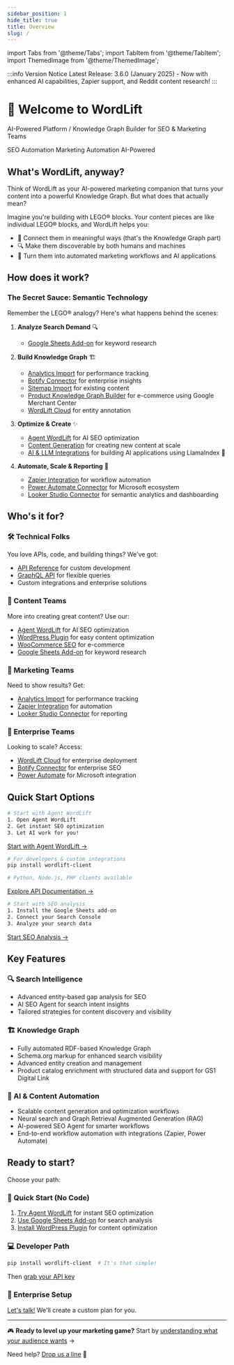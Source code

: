 ```yaml
---
sidebar_position: 1
hide_title: true
title: Overview
slug: /
---
```


import Tabs from '@theme/Tabs';
import TabItem from '@theme/TabItem';
import ThemedImage from '@theme/ThemedImage';

:::info Version Notice
Latest Release: 3.6.0 (January 2025) - Now with enhanced AI capabilities, Zapier support, and Reddit content research!
:::

# 👋 Welcome to WordLift

<div style={{textAlign: 'center', margin: '2rem 0'}}>
<p style={{fontSize: '1.2rem', color: 'var(--ifm-color-emphasis-600)'}}>
AI-Powered Platform / Knowledge Graph Builder for SEO & Marketing Teams
</p>

<div style={{display: 'flex', justifyContent: 'center', gap: '1rem', marginBottom: '2rem', flexWrap: 'wrap'}}>
<span className="badge badge--success">SEO Automation</span>
<span className="badge badge--primary">Marketing Automation</span>
<span className="badge badge--info">AI-Powered</span>
</div>
</div>

## What's WordLift, anyway?

Think of WordLift as your AI-powered marketing companion that turns your content into a powerful Knowledge Graph. But what does that actually mean?

Imagine you're building with LEGO® blocks. Your content pieces are like individual LEGO® blocks, and WordLift helps you:

- 🔗 Connect them in meaningful ways (that's the Knowledge Graph part)
- 🔍 Make them discoverable by both humans and machines
- 🤖 Turn them into automated marketing workflows and AI applications

## How does it work?

### The Secret Sauce: Semantic Technology

Remember the LEGO® analogy? Here's what happens behind the scenes:

1. **Analyze Search Demand** 🔍
   - [Google Sheets Add-on](/seo-add-on-google-sheets/introduction/) for keyword research

2. **Build Knowledge Graph** 🏗️
   - [Analytics Import](/knowledge-graph/analytics-api/) for performance tracking
   - [Botify Connector](/knowledge-graph/botify/) for enterprise insights
   - [Sitemap Import](/knowledge-graph/sitemap-import/) for existing content
   - [Product Knowledge Graph Builder](/product-knowledge-graph-builder/introduction/) for e-commerce using Google Merchant Center
   - [WordLift Cloud](/cloud/) for entity annotation

3. **Optimize & Create** ✨
   - [Agent WordLift](/agent-wordlift) for AI SEO optimization
   - [Content Generation](/content-generation) for creating new content at scale
   - [AI & LLM Integrations](/llm-connectors/wordlift-reader) for building AI applications using LlamaIndex 🦙

4. **Automate, Scale & Reporting** 🚀
   - [Zapier Integration](/marketing-automation/zapier/introduction) for workflow automation
   - [Power Automate Connector](/marketing-automation/power-automate/introduction) for Microsoft ecosystem
   - [Looker Studio Connector](/looker-studio-connector/introduction) for semantic analytics and dashboarding

## Who's it for?

### 🛠️ Technical Folks

You love APIs, code, and building things? We've got:

- [API Reference](/category/api) for custom development
- [GraphQL API](/api/graphql) for flexible queries
- Custom integrations and enterprise solutions

### 📝 Content Teams

More into creating great content? Use our:

- [Agent WordLift](/agent-wordlift) for AI SEO optimization
- [WordPress Plugin](/wordpress-plugin) for easy content optimization
- [WooCommerce SEO](/woocommerce/introduction) for e-commerce
- [Google Sheets Add-on](/seo-add-on-google-sheets/introduction) for keyword research

### 🎯 Marketing Teams

Need to show results? Get:

- [Analytics Import](/knowledge-graph/analytics-api/) for performance tracking
- [Zapier Integration](/marketing-automation/zapier/introduction) for automation
- [Looker Studio Connector](/looker-studio-connector/introduction) for reporting

### 🏢 Enterprise Teams

Looking to scale? Access:

- [WordLift Cloud](/cloud/) for enterprise deployment
- [Botify Connector](/knowledge-graph/botify/) for enterprise SEO
- [Power Automate](/marketing-automation/power-automate/introduction) for Microsoft integration

## Quick Start Options

<Tabs>
  <TabItem value="agent" label="AI SEO Agent" default>

```bash
# Start with Agent WordLift
1. Open Agent WordLift
2. Get instant SEO optimization
3. Let AI work for you!
```

[Start with Agent WordLift →](/agent-wordlift)
  </TabItem>
  <TabItem value="api" label="API">

```bash
# For developers & custom integrations
pip install wordlift-client

# Python, Node.js, PHP clients available
```

[Explore API Documentation →](/category/api)
  </TabItem>
  <TabItem value="sheets" label="Google Sheets">

```bash
# Start with SEO analysis
1. Install the Google Sheets add-on
2. Connect your Search Console
3. Analyze your search data
```

[Start SEO Analysis →](/seo-add-on-google-sheets/introduction)
  </TabItem>
</Tabs>

## Key Features

<div className="row">
<div className="col col--4">

### 🔍 Search Intelligence

- Advanced entity-based gap analysis for SEO
- AI SEO Agent for search intent insights
- Tailored strategies for content discovery and visibility

</div>
<div className="col col--4">

### 🏗️ Knowledge Graph

- Fully automated RDF-based Knowledge Graph
- Schema.org markup for enhanced search visibility
- Advanced entity creation and management
- Product catalog enrichment with structured data and support for GS1 Digital Link

</div>
<div className="col col--4">

### 🤖 AI & Content Automation

- Scalable content generation and optimization workflows
- Neural search and Graph Retrieval Augmented Generation (RAG)
- AI-powered SEO Agent for smarter workflows
- End-to-end workflow automation with integrations (Zapier, Power Automate)

</div>
</div>

## Ready to start?

Choose your path:

### 🚀 Quick Start (No Code)

1. [Try Agent WordLift](/agent-wordlift) for instant SEO optimization
2. [Use Google Sheets Add-on](/seo-add-on-google-sheets/introduction) for search analysis
3. [Install WordPress Plugin](/wordpress-plugin) for content optimization

### 💻 Developer Path

```bash
pip install wordlift-client  # It's that simple!
```

Then [grab your API key](https://wordlift.io/pricing/)

### 🤝 Enterprise Setup

[Let's talk!](https://wordlift.io/demo) We'll create a custom plan for you.

---

🎮 **Ready to level up your marketing game?**
Start by [understanding what your audience wants](/seo-add-on-google-sheets/introduction) →

Need help? [Drop us a line](mailto:support@wordlift.io) 💌
